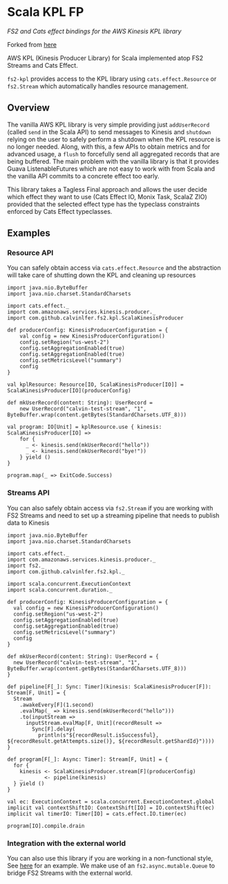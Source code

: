 # Scala KPL FP

_FS2 and Cats effect bindings for the AWS Kinesis KPL library_

Forked from [here](https://github.com/StreetContxt/kpl-scala)

AWS KPL (Kinesis Producer Library) for Scala implemented atop FS2 Streams and Cats Effect. 

`fs2-kpl` provides access to the KPL library using `cats.effect.Resource` or `fs2.Stream` which 
automatically handles resource management. 

## Overview 

The vanilla AWS KPL library is very simple providing just `addUserRecord` (called `send` in the Scala API) to send 
messages to Kinesis and `shutdown` relying on the user to safely perform a shutdown when the KPL resource is no longer 
needed. Along, with this, a few APIs to obtain metrics and for advanced usage, a `flush` to forcefully send all 
aggregated records that are being buffered. The main problem with the vanilla library is that it provides Guava 
ListenableFutures which are not easy to work with from Scala and the vanilla API commits to a concrete effect too early. 

This library takes a Tagless Final approach and allows the user decide which effect they want to use (Cats Effect IO, 
Monix Task, ScalaZ ZIO) provided that the selected effect type has the typeclass constraints enforced by 
Cats Effect typeclasses. 

## Examples

### Resource API

You can safely obtain access via `cats.effect.Resource` and the abstraction will take care of shutting down the KPL and
cleaning up resources

```tut:book:silent
import java.nio.ByteBuffer
import java.nio.charset.StandardCharsets

import cats.effect._
import com.amazonaws.services.kinesis.producer._
import com.github.calvinlfer.fs2.kpl.ScalaKinesisProducer

def producerConfig: KinesisProducerConfiguration = {
    val config = new KinesisProducerConfiguration()
    config.setRegion("us-west-2")
    config.setAggregationEnabled(true)
    config.setAggregationEnabled(true)
    config.setMetricsLevel("summary")
    config
}

val kplResource: Resource[IO, ScalaKinesisProducer[IO]] = ScalaKinesisProducer[IO](producerConfig)

def mkUserRecord(content: String): UserRecord =
    new UserRecord("calvin-test-stream", "1", ByteBuffer.wrap(content.getBytes(StandardCharsets.UTF_8)))

val program: IO[Unit] = kplResource.use { kinesis: ScalaKinesisProducer[IO] =>
    for {
      _ <- kinesis.send(mkUserRecord("hello"))
      _ <- kinesis.send(mkUserRecord("bye!"))
    } yield ()
}

program.map(_ => ExitCode.Success)
```

### Streams API

You can also safely obtain access via `fs2.Stream` if you are working with FS2 Streams and need to set up a streaming
pipeline that needs to publish data to Kinesis

```tut:book:silent
import java.nio.ByteBuffer
import java.nio.charset.StandardCharsets

import cats.effect._
import com.amazonaws.services.kinesis.producer._
import fs2._
import com.github.calvinlfer.fs2.kpl._

import scala.concurrent.ExecutionContext
import scala.concurrent.duration._

def producerConfig: KinesisProducerConfiguration = {
  val config = new KinesisProducerConfiguration()
  config.setRegion("us-west-2")
  config.setAggregationEnabled(true)
  config.setAggregationEnabled(true)
  config.setMetricsLevel("summary")
  config
}

def mkUserRecord(content: String): UserRecord = {
  new UserRecord("calvin-test-stream", "1", ByteBuffer.wrap(content.getBytes(StandardCharsets.UTF_8)))
}

def pipeline[F[_]: Sync: Timer](kinesis: ScalaKinesisProducer[F]): Stream[F, Unit] = {
  Stream
    .awakeEvery[F](1.second)
    .evalMap(_ => kinesis.send(mkUserRecord("hello")))
    .to(inputStream =>
      inputStream.evalMap[F, Unit](recordResult =>
        Sync[F].delay(
          println(s"${recordResult.isSuccessful}, ${recordResult.getAttempts.size()}, ${recordResult.getShardId}"))))
}

def program[F[_]: Async: Timer]: Stream[F, Unit] = {
  for {
    kinesis <- ScalaKinesisProducer.stream[F](producerConfig)
    _       <- pipeline(kinesis)
  } yield ()
}

val ec: ExecutionContext = scala.concurrent.ExecutionContext.global
implicit val contextShiftIO: ContextShift[IO] = IO.contextShift(ec)
implicit val timerIO: Timer[IO] = cats.effect.IO.timer(ec)

program[IO].compile.drain
```

### Integration with the external world

You can also use this library if you are working in a non-functional style, See 
[here](https://github.com/calvinlfer/scala-kpl-fp/blob/master/examples/src/main/scala/usage/TalkingToExternalWorld.scala) 
for an example. We make use of an `fs2.async.mutable.Queue` to bridge FS2 Streams with the external world.